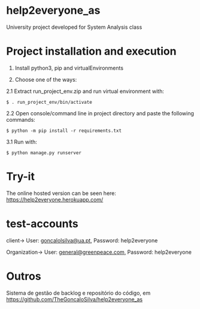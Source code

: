 # help2everyone_as
University project developed for System Analysis class

# Project installation and execution

1. Install python3, pip and virtualEnvironments

2. Choose one of the ways:

  2.1 Extract run_project_env.zip and run virtual environment with:
  
    $ . run_project_env/bin/activate
    
  2.2 Open console/command line in project directory and paste the following commands:
  
    $ python -m pip install -r requirements.txt

  3.1 Run with:
  
    $ python manage.py runserver
      
# Try-it

The online hosted version can be seen here: https://help2everyone.herokuapp.com/

# test-accounts

client-> User: goncalolsilva@ua.pt, Password: help2everyone

Organization-> User: general@greenpeace.com, Password: help2everyone

# Outros

Sistema de gestão de backlog e repositório do código, em https://github.com/TheGoncaloSilva/help2everyone_as
